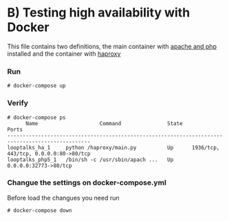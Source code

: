 # B) Testing high availability with Docker

This file contains two definitions, the main container with [apache and php](https://gitlab.com/looptalks/docker-apache-php5) installed
and the container with [haproxy](https://hub.docker.com/r/tutum/haproxy/)

### Run

```
# docker-compose up
```

### Verify

```
# docker-compose ps
      Name                    Command               State                   Ports
-------------------------------------------------------------------------------------------------
looptalks_ha_1     python /haproxy/main.py          Up      1936/tcp, 443/tcp, 0.0.0.0:80->80/tcp
looptalks_php5_1   /bin/sh -c /usr/sbin/apach ...   Up      0.0.0.0:32773->80/tcp
```

### Changue the settings on docker-compose.yml

Before load the changues you need run

```
# docker-compose down
```